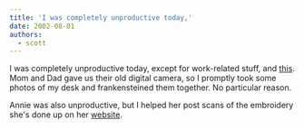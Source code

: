 ```yaml
---
title: 'I was completely unproductive today,'
date: 2002-08-01
authors:
  - scott
---
```


I was completely unproductive today, except for work-related stuff, and [this](http://www.deviantart.com/view.php?id=563576). Mom and Dad gave us their old digital camera, so I promptly took some photos of my desk and frankensteined them together. No particular reason.

Annie was also unproductive, but I helped her post scans of the embroidery she's done up on her [website](http://www.strawberrystudios.org/).
